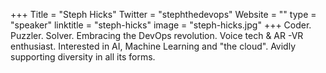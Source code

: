 +++
Title = "Steph Hicks"
Twitter = "stephthedevops"
Website = ""
type = "speaker"
linktitle = "steph-hicks"
image = "steph-hicks.jpg"
+++
Coder. Puzzler. Solver. Embracing the DevOps revolution. Voice tech & AR -VR enthusiast. Interested in AI, Machine Learning and "the cloud". Avidly supporting diversity in all its forms.

